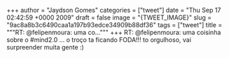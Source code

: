 
+++
author = "Jaydson Gomes"
categories = ["tweet"]
date = "Thu Sep 17 02:42:59 +0000 2009"
draft = false
image = "{TWEET_IMAGE}"
slug = "9ac8a8b3c6490caa1a197b93edce34909b88df36"
tags = ["tweet"]
title = """RT: @felipenmoura: uma co..."""
+++
RT: @felipenmoura: uma coisinha sobre o #mind2.0 ... o troço ta ficando FODA!!! to orgulhoso, vai surpreender muita gente :)
